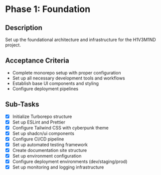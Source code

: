 # Phase 1: Foundation

## Description
Set up the foundational architecture and infrastructure for the H1V3M1ND project.

## Acceptance Criteria
- Complete monorepo setup with proper configuration
- Set up all necessary development tools and workflows
- Establish base UI components and styling
- Configure deployment pipelines

## Sub-Tasks
- [x] Initialize Turborepo structure
- [x] Set up ESLint and Prettier
- [x] Configure Tailwind CSS with cyberpunk theme
- [x] Set up shadcn/ui components
- [x] Configure CI/CD pipeline
- [x] Set up automated testing framework
- [x] Create documentation site structure
- [x] Set up environment configuration
- [x] Configure deployment environments (dev/staging/prod)
- [x] Set up monitoring and logging infrastructure 